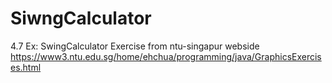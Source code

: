 # SiwngCalculator  
4.7  Ex: SwingCalculator
Exercise from ntu-singapur webside
https://www3.ntu.edu.sg/home/ehchua/programming/java/GraphicsExercises.html
